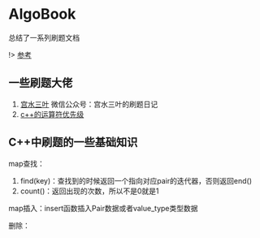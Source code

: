 <!--
 * @Author: yirufeng
 * @Date: 2020-12-25 18:25:02
 * @LastEditTime: 2022-01-21 19:34:30
 * @LastEditors: yirufeng
 * @Description: 
 * @FilePath: /AlgoBook/docs/README.md
-->
# AlgoBook
总结了一系列刷题文档

!> [参考](https://leetcode-cn.com/problems/yuan-quan-zhong-zui-hou-sheng-xia-de-shu-zi-lcof/solution/javajie-jue-yue-se-fu-huan-wen-ti-gao-su-ni-wei-sh/)



## 一些刷题大佬
1. [宫水三叶](https://leetcode-cn.com/u/ac_oier/) 微信公众号：宫水三叶的刷题日记
2. [c++的运算符优先级](https://blog.csdn.net/weixin_41461277/article/details/85094089)

## C++中刷题的一些基础知识


map查找：
1. find(key)：查找到的时候返回一个指向对应pair的迭代器，否则返回end()
2. count()：返回出现的次数，所以不是0就是1

map插入：insert函数插入Pair数据或者value_type类型数据


删除：
